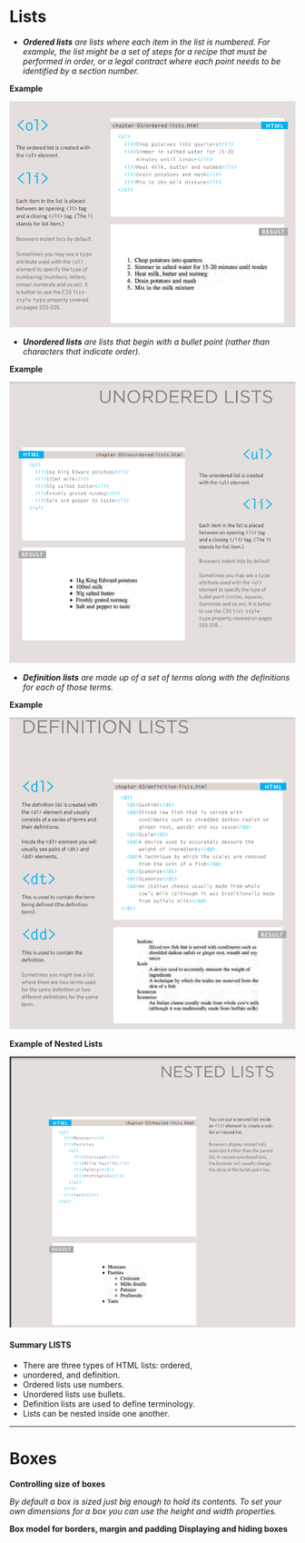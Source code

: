 # Lists

- ***Ordered lists*** *are lists where each item in the list is numbered. For example, the list might be a set of steps for a recipe that must be performed in order, or a legal contract where each point needs to be identified by a section number.*

**Example**

![example](1.1.png)



- ***Unordered lists*** *are lists that begin with a bullet point (rather than characters that indicate order).*

**Example**

![example](1.2.png)


- ***Definition lists*** *are made up of a set of terms along with the definitions for each of those terms.*

**Example**

![example](1.3.png)

**Example of Nested Lists**

![example](1.4.png)



#### Summary LISTS
- There are three types of HTML lists: ordered,
- unordered, and definition.
- Ordered lists use numbers.
- Unordered lists use bullets.
- Definition lists are used to define terminology.
- Lists can be nested inside one another.

----------------------------------------------------

# Boxes

**Controlling size of boxes**

_By default a box is sized just big enough to hold its contents. To set your own dimensions for a box you can use the height and width properties._






**Box model for borders, margin and padding**
**Displaying and hiding boxes**

